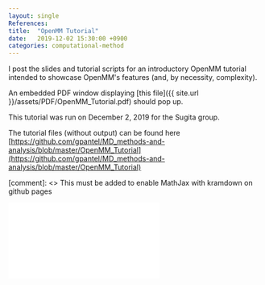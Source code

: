 ```yaml
---
layout: single
References:
title:  "OpenMM Tutorial"
date:   2019-12-02 15:30:00 +0900
categories: computational-method
---
```


I post the slides and tutorial scripts for an introductory OpenMM tutorial intended to showcase OpenMM's features (and, by necessity, complexity).

An embedded PDF window displaying [this file]({{ site.url }}/assets/PDF/OpenMM_Tutorial.pdf) should pop up.

This tutorial was run on December 2, 2019 for the Sugita group.

The tutorial files (without output) can be found here [https://github.com/gpantel/MD_methods-and-analysis/blob/master/OpenMM_Tutorial](https://github.com/gpantel/MD_methods-and-analysis/blob/master/OpenMM_Tutorial)

[comment]: <> This must be added to enable MathJax with kramdown on github pages
<script type="text/javascript" async
  src="https://cdn.mathjax.org/mathjax/latest/MathJax.js?config=TeX-MML-AM_CHTML">
</script>

<embed src="{{ site.url }}/assets/PDF/OpenMM_Tutorial.pdff" type="application/pdf" />